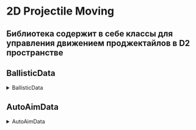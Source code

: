 # 2D Projectile Moving

## Библиотека содержит в себе классы для управления движением проджектайлов в D2 пространстве

## BallisticData
<details>
<summary>BallisticData</summary>

### Изменяет Позицию и размер эмулируя полёт гранаты, с помощью AnimationCurve

### Демо:

![img.gif](2DProjectileMoving/img3.gif)

### Пример:

```csharp
using System;
using Ballistic;
using UnityEngine;

public class BallisticExample : MonoBehaviour
{
    [SerializeField] private BallisticData ballistic;
    [SerializeField] private Transform transform;

    private void Start()
    {
        ballistic.Init();
    }

    private void FixedUpdate()
    {
        Vector3 pos = transform.localPosition;
        Vector3 scale = transform.localScale;

        BallisticData.UpdatePosition(ballistic, Time.fixedDeltaTime, ref pos, ref scale);

        transform.localPosition = pos;
        transform.localScale = scale;
    }
}
```

### Кривая должны выглядить примерно так:
![img.png](2DProjectileMoving/img.png)
### Параметры должны выглядить примерно так:
![img.png](2DProjectileMoving/img2.png)

</details>

## AutoAimData
<details>
<summary>AutoAimData</summary>

### Изменяет позицию и поворот для автонаведения на таргет, если проджектайл находится в близи таргета.

### Демо:
![img.gif](2DProjectileMoving/AutoAimData_demo.gif)

### Пример:
```csharp
private void FixedUpdate()
{
    Vector2 newPos = obj.transform.position;
    Quaternion newRotation = obj.transform.rotation;
    
    AutoAimData.Update(autoAimData, Time.fixedDeltaTime, ref newPos, ref newRotation);

    obj.transform.position = newPos;
    obj.transform.rotation = newRotation;
}
```

</details>
